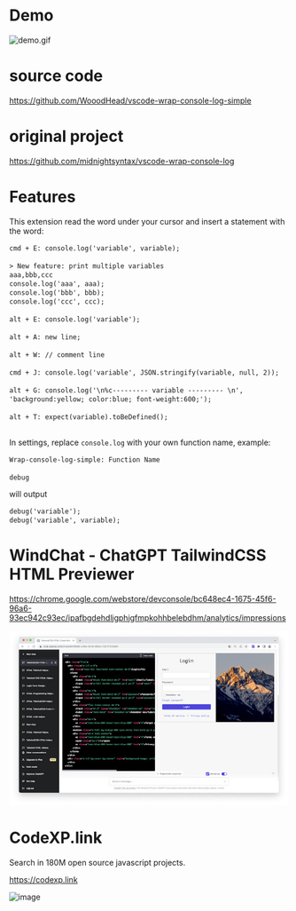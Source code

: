 # Demo
![demo.gif](https://raw.githubusercontent.com/WooodHead/vscode-wrap-console-log-simple/master/demo.gif)
# source code
https://github.com/WooodHead/vscode-wrap-console-log-simple

# original project
https://github.com/midnightsyntax/vscode-wrap-console-log

# Features

This extension read the word under your cursor and insert a statement with the word:

```
cmd + E: console.log('variable', variable);

> New feature: print multiple variables
aaa,bbb,ccc
console.log('aaa', aaa);
console.log('bbb', bbb);
console.log('ccc', ccc);

alt + E: console.log('variable');

alt + A: new line;

alt + W: // comment line

cmd + J: console.log('variable', JSON.stringify(variable, null, 2));

alt + G: console.log('\n%c--------- variable --------- \n', 'background:yellow; color:blue; font-weight:600;');

alt + T: expect(variable).toBeDefined();


```

In settings, replace `console.log` with your own function name,
example:

```
Wrap-console-log-simple: Function Name

debug
```

will output
```
debug('variable');
debug('variable', variable);
```

# WindChat - ChatGPT TailwindCSS HTML Previewer

https://chrome.google.com/webstore/devconsole/bc648ec4-1675-45f6-96a6-93ec942c93ec/ipafbgdehdljgphjgfmpkohhbelebdhm/analytics/impressions

![](./images/2023-05-08-18-43-11.png)


# CodeXP.link
Search in 180M open source javascript projects.

https://codexp.link

![image](https://user-images.githubusercontent.com/5668806/145698450-659d32f8-94d0-4a3e-8adc-fb66443e33dd.png)


